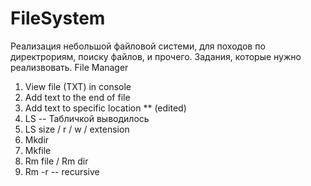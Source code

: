 # FileSystem
Реализация небольшой файловой системи, для походов по директрориям, поиску файлов, и прочего. 
Задания, которые нужно реализвовать.
File Manager
1. View file (TXT) in console
2. Add text to the end of file
3. Add text to specific location ** (edited) 
4. LS   --  Табличкой выводилось
5.  LS size / r / w / extension
6. Mkdir
7. Mkfile
8. Rm file / Rm dir
9. Rm -r -- recursive
